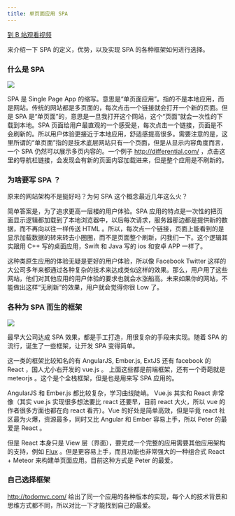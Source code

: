 ```yaml
---
title: 单页面应用 SPA
---
```


[到 B 站观看视频](https://www.bilibili.com/video/BV16K411L7Jf)

来介绍一下 SPA 的定义，优势，以及实现 SPA 的各种框架如何进行选择。

### 什么是 SPA

![](http://7xrsqb.com1.z0.glb.clouddn.com/170-spa-poster.png)

SPA 是 Single Page App 的缩写。意思是“单页面应用”。指的不是本地应用，而是网站。传统的网站都是多页面的，每次点击一个链接就会打开一个新的页面。但是 SPA 是“单页面”的，意思是一旦我打开这个网站，这个“页面”就会一次性的下载到本地。SPA 页面给用户最直观的一个感受是，每次点击一个链接，页面是不会刷新的。所以用户体验更接近于本地应用，舒适感提高很多。需要注意的是，这里所谓的“单页面”指的是技术底层网站只有一个页面，但是从显示内容角度而言，一个 SPA 仍然可以展示多页内容的。一个例子 <http://differential.com/> ，点击这里的导航栏链接，会发现会有新的页面内容加载进来，但是整个应用是不刷新的。

### 为啥要写 SPA ？

原来的网站架构不是挺好吗？为何 SPA 这个概念最近几年这么火？

简单答案是，为了追求更高一层楼的用户体验。SPA 应用的特点是一次性的把页面显示逻辑都加载到了本地浏览器中，以后每次请求，服务器那边都是提供新的数据，而不再向以往一样传送 HTML 。所以，每次点一个链接，页面上能看到的是显示加载数据的转来转去小圈圈，而不是页面整个刷新，闪我们一下。这个逻辑其实跟用 C++ 写的桌面应用，Swift 和 Java 写的 ios 和安卓 APP 一样了。

这种类原生应用的体验无疑是更好的用户体验，所以像 Facebook Twitter 这样的大公司多年来都通过各种复杂的技术来达成类似这样的效果。那么，用户用了这些网站，他们对其他应用的用户体验的要求也就会水涨船高。未来如果你的网站，不能做出这样“无刷新”的效果，用户就会觉得你很 Low 了。

### 各种为 SPA 而生的框架

![](http://7xrsqb.com1.z0.glb.clouddn.com/170-spa-frameworks.png)

最早大公司达成 SPA 效果，都是手工打造，用很复杂的手段来实现。随着 SPA 的流行，诞生了一些框架，让开发 SPA 变得简单。

这一类的框架比较知名的有  AngularJS, Ember.js, ExtJS 还有 facebook 的 React ，国人尤小右开发的 vue.js 。 上面这些都是前端框架，还有一个奇葩就是 meteorjs 。这个是个全栈框架，但是也是用来写 SPA 应用的。

AngularJS 和 Ember.js 都比较复杂，学习曲线陡峭。 Vue.js 其实和 React 非常像（其实 vue.js 实现很多想法要比 react 还要早，目前 react 大火，所以 vue 的作者很多方面也都在向 react 看齐）。Vue 的好处是简单高效，但是毕竟 react 社区最为火爆，资源最多，同时又比 Angular 和 Ember 容易上手，所以 Peter 的最爱是 React 。

但是 React 本身只是 View 层（界面），要完成一个完整的应用需要其他应用架构的支持，例如 [Flux](https://facebook.github.io/flux/docs/overview.html) 。但是更容易上手，而且功能也非常强大的一种组合式 React + Meteor 来构建单页面应用。目前这种方式是 Peter 的最爱。

### 自己选择框架

<http://todomvc.com/> 给出了同一个应用的各种版本的实现，每个人的技术背景和思维方式都不同，所以对比一下才能找到自己的最爱。
